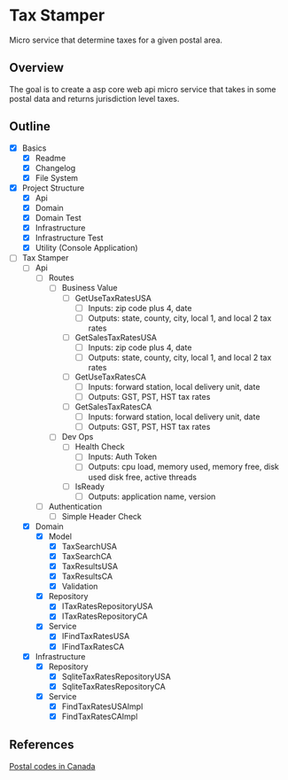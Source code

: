 # Tax Stamper

Micro service that determine taxes for a given postal area.

## Overview

The goal is to create a asp core web api micro service that takes in some postal data and returns jurisdiction level taxes.

## Outline

- [x] Basics
  - [x] Readme 
  - [x] Changelog
  - [x] File System
- [x] Project Structure
  - [x] Api
  - [x] Domain
  - [x] Domain Test
  - [x] Infrastructure
  - [x] Infrastructure Test
  - [x] Utility (Console Application)
- [ ] Tax Stamper
  - [ ] Api
    - [ ] Routes
      - [ ] Business Value
        - [ ] GetUseTaxRatesUSA
          - [ ] Inputs: zip code plus 4, date
          - [ ] Outputs: state, county, city, local 1, and local 2 tax rates
        - [ ] GetSalesTaxRatesUSA
          - [ ] Inputs: zip code plus 4, date
          - [ ] Outputs: state, county, city, local 1, and local 2 tax rates
        - [ ] GetUseTaxRatesCA
          - [ ] Inputs: forward station, local delivery unit, date
          - [ ] Outputs: GST, PST, HST tax rates
        - [ ] GetSalesTaxRatesCA
          - [ ] Inputs: forward station, local delivery unit, date
          - [ ] Outputs: GST, PST, HST tax rates
      - [ ] Dev Ops
        - [ ] Health Check
          - [ ] Inputs: Auth Token
          - [ ] Outputs: cpu load, memory used, memory free, disk used disk free, active threads
        - [ ] IsReady
          - [ ] Outputs: application name, version
    - [ ] Authentication
      - [ ] Simple Header Check
  - [x] Domain
    - [x] Model
      - [x] TaxSearchUSA
      - [x] TaxSearchCA
      - [x] TaxResultsUSA
      - [x] TaxResultsCA
      - [x] Validation
    - [x] Repository
      - [x] ITaxRatesRepositoryUSA
      - [x] ITaxRatesRepositoryCA
    - [x] Service
      - [x] IFindTaxRatesUSA
      - [x] IFindTaxRatesCA
  - [x] Infrastructure
    - [x] Repository
      - [x] SqliteTaxRatesRepositoryUSA
      - [x] SqliteTaxRatesRepositoryCA
    - [x] Service
      - [x] FindTaxRatesUSAImpl
      - [x] FindTaxRatesCAImpl

## References

[Postal codes in Canada](https://en.wikipedia.org/wiki/Postal_codes_in_Canada)